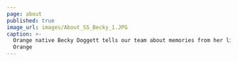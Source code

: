```yaml
---
page: about
published: true
image_url: images/About_SS_Becky_1.JPG
caption: >-
  Orange native Becky Doggett tells our team about memories from her life in
  Orange
---
```

